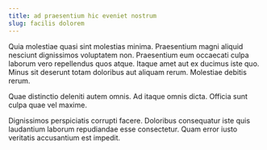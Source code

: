 ```yaml
---
title: ad praesentium hic eveniet nostrum
slug: facilis dolorem
---
```


Quia molestiae quasi sint molestias minima. Praesentium magni aliquid nesciunt dignissimos voluptatem non. Praesentium eum occaecati culpa laborum vero repellendus quos atque. Itaque amet aut ex ducimus iste quo. Minus sit deserunt totam doloribus aut aliquam rerum. Molestiae debitis rerum.

Quae distinctio deleniti autem omnis. Ad itaque omnis dicta. Officia sunt culpa quae vel maxime.

Dignissimos perspiciatis corrupti facere. Doloribus consequatur iste quis laudantium laborum repudiandae esse consectetur. Quam error iusto veritatis accusantium est impedit.
